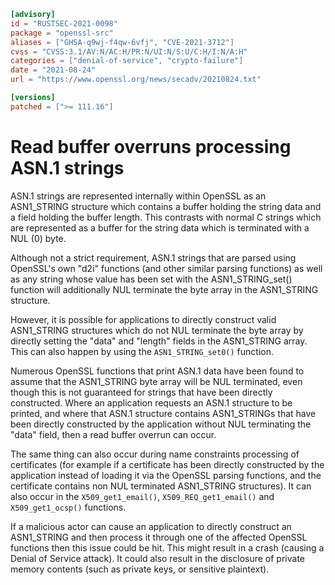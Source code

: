 ```toml
[advisory]
id = "RUSTSEC-2021-0098"
package = "openssl-src"
aliases = ["GHSA-q9wj-f4qw-6vfj", "CVE-2021-3712"]
cvss = "CVSS:3.1/AV:N/AC:H/PR:N/UI:N/S:U/C:H/I:N/A:H"
categories = ["denial-of-service", "crypto-failure"]
date = "2021-08-24"
url = "https://www.openssl.org/news/secadv/20210824.txt"

[versions]
patched = [">= 111.16"]
```

# Read buffer overruns processing ASN.1 strings

ASN.1 strings are represented internally within OpenSSL as an ASN1_STRING
structure which contains a buffer holding the string data and a field holding
the buffer length. This contrasts with normal C strings which are represented as
a buffer for the string data which is terminated with a NUL (0) byte.

Although not a strict requirement, ASN.1 strings that are parsed using OpenSSL's
own "d2i" functions (and other similar parsing functions) as well as any string
whose value has been set with the ASN1_STRING_set() function will additionally
NUL terminate the byte array in the ASN1_STRING structure.

However, it is possible for applications to directly construct valid ASN1_STRING
structures which do not NUL terminate the byte array by directly setting the
"data" and "length" fields in the ASN1_STRING array. This can also happen by
using the `ASN1_STRING_set0()` function.

Numerous OpenSSL functions that print ASN.1 data have been found to assume that
the ASN1_STRING byte array will be NUL terminated, even though this is not
guaranteed for strings that have been directly constructed. Where an application
requests an ASN.1 structure to be printed, and where that ASN.1 structure
contains ASN1_STRINGs that have been directly constructed by the application
without NUL terminating the "data" field, then a read buffer overrun can occur.

The same thing can also occur during name constraints processing of certificates
(for example if a certificate has been directly constructed by the application
instead of loading it via the OpenSSL parsing functions, and the certificate
contains non NUL terminated ASN1_STRING structures). It can also occur in the
`X509_get1_email()`, `X509_REQ_get1_email()` and `X509_get1_ocsp()` functions.

If a malicious actor can cause an application to directly construct an
ASN1_STRING and then process it through one of the affected OpenSSL functions
then this issue could be hit. This might result in a crash (causing a Denial of
Service attack). It could also result in the disclosure of private memory
contents (such as private keys, or sensitive plaintext).
